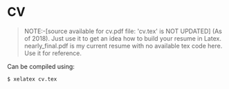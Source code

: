 # CV 

> NOTE:-[source available for cv.pdf file: 'cv.tex' is NOT UPDATED] (As of 2018).  Just use it to get an idea how to build your resume in Latex.
> nearly_final.pdf is my current resume with no available tex code here. Use it for reference.

Can be compiled using:

```shell
$ xelatex cv.tex
```
